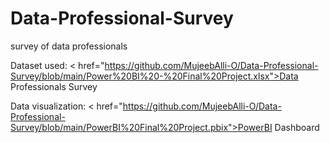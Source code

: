# Data-Professional-Survey
survey of data professionals

Dataset used: < href="https://github.com/MujeebAlli-O/Data-Professional-Survey/blob/main/Power%20BI%20-%20Final%20Project.xlsx">Data Professionals Survey<a/>

Data visualization:  < href="https://github.com/MujeebAlli-O/Data-Professional-Survey/blob/main/PowerBI%20Final%20Project.pbix">PowerBI Dashboard<a/>
